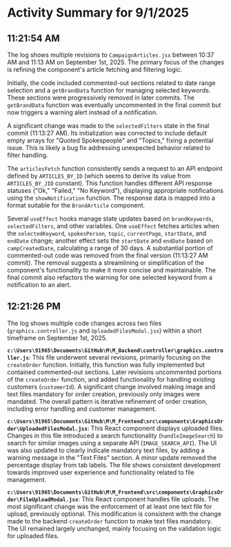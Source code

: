 # Activity Summary for 9/1/2025

## 11:21:54 AM
The log shows multiple revisions to `CampaignArticles.jsx` between 10:37 AM and 11:13 AM on September 1st, 2025.  The primary focus of the changes is refining the component's article fetching and filtering logic.

Initially, the code included commented-out sections related to date range selection and a `getBrandData` function for managing selected keywords.  These sections were progressively removed in later commits.  The `getBrandData` function was eventually uncommented in the final commit but now triggers a warning alert instead of a notification.

A significant change was made to the `selectedFilters` state in the final commit (11:13:27 AM).  Its initialization was corrected to include default empty arrays for "Quoted Spokespeople" and "Topics," fixing a potential issue.  This is likely a bug fix addressing unexpected behavior related to filter handling.

The `articlesFetch` function consistently sends a request to an API endpoint defined by `ARTICLES_BY_ID` (which seems to derive its value from `ARTICLES_BY_JID` constant). This function handles different API response statuses ("Ok," "Failed," "No Keyword"), displaying appropriate notifications using the `showNotification` function. The response data is mapped into a format suitable for the `BrandArticle` component.

Several `useEffect` hooks manage state updates based on `brandKeywords`, `selectedFilters`, and other variables. One `useEffect` fetches articles when the `selectedKeyword`, `spokesPerson`, `topic`, `currentPage`, `startDate`, and `endDate` change; another effect sets the `startDate` and `endDate` based on `campCreatedDate`, calculating a range of 30 days.  A substantial portion of commented-out code was removed from the final version (11:13:27 AM commit).  The removal suggests a streamlining or simplification of the component's functionality to make it more concise and maintainable.  The final commit also refactors the warning for one selected keyword from a notification to an alert.


## 12:21:26 PM
The log shows multiple code changes across two files (`graphics.controller.js` and `UploadedFilesModal.jsx`) within a short timeframe on September 1st, 2025.

**`c:\Users\91965\Documents\GitHub\M\M_Backend\controller\graphics.controller.js`**: This file underwent several revisions, primarily focusing on the `createOrder` function.  Initially, this function was fully implemented but contained commented-out sections.  Later revisions  uncommented portions of the `createOrder` function, and added functionality for handling existing customers (`customerId`). A significant change involved making image and text files mandatory for order creation,  previously only images were mandated.  The overall pattern is iterative refinement of order creation, including error handling and customer management.


**`c:\Users\91965\Documents\GitHub\M\M_Frontend\src\components\GraphicsOrder\UploadedFilesModal.jsx`**: This React component displays uploaded files.  Changes in this file introduced a search functionality (`handleImageSearch`) to search for similar images using a separate API (`IMAGE_SEARCH_API`).  The UI was also updated to clearly indicate mandatory text files, by adding a warning message in the "Text Files" section.  A minor update removed the percentage display from tab labels.  The file shows consistent development towards improved user experience and functionality related to file management.


**`c:\Users\91965\Documents\GitHub\M\M_Frontend\src\components\GraphicsOrder\FileUploadModal.jsx`**: This React component handles file uploads. The most significant change was the enforcement of at least one text file for upload, previously optional.  This modification is consistent with the change made to the backend  `createOrder` function to make text files mandatory. The UI remained largely unchanged, mainly focusing on the validation logic for uploaded files.
